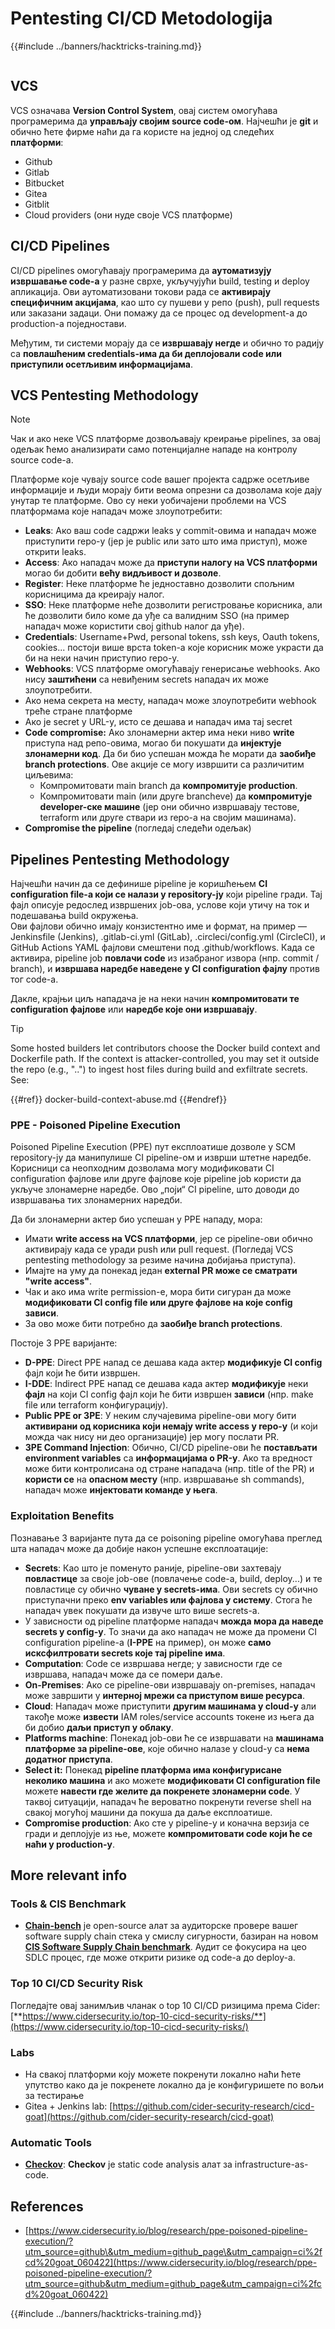 # Pentesting CI/CD Metodologija

{{#include ../banners/hacktricks-training.md}}

<figure><img src="../images/CLOUD-logo-letters.svg" alt=""><figcaption></figcaption></figure>

## VCS

VCS означава **Version Control System**, овај систем омогућава програмерима да **управљају својим source code-ом**. Најчешћи је **git** и обично ћете фирме наћи да га користе на једној од следећих **платформи**:

- Github
- Gitlab
- Bitbucket
- Gitea
- Gitblit
- Cloud providers (они нуде своје VCS платформе)


## CI/CD Pipelines

CI/CD pipelines омогућавају програмерима да **аутоматизују извршавање code-а** у разне сврхе, укључујући build, testing и deploy апликација. Ови аутоматизовани токови рада се **активирају специфичним акцијама**, као што су пушеви у репо (push), pull requests или заказани задаци. Они помажу да се процес од development-а до production-а поједностави.

Међутим, ти системи морају да се **извршавају негде** и обично то радију са **повлашћеним credentials-има да би деплојовали code или приступили осетљивим информацијама**.

## VCS Pentesting Methodology

> [!NOTE]
> Чак и ако неке VCS платформе дозвољавају креирање pipelines, за овај одељак ћемо анализирати само потенцијалне нападе на контролу source code-а.

Платформе које чувају source code вашег пројекта садрже осетљиве информације и људи морају бити веома опрезни са дозволама које дају унутар те платформе. Ово су неки уобичајени проблеми на VCS платформама које нападач може злоупотребити:

- **Leaks**: Ако ваш code садржи leaks у commit-овима и нападач може приступити repo-у (јер је public или зато што има приступ), може открити leaks.
- **Access**: Ако нападач може да **приступи налогу на VCS платформи** могао би добити **већу видљивост и дозволе**.
- **Register**: Неке платформе ће једноставно дозволити спољним корисницима да креирају налог.
- **SSO**: Неке платформе неће дозволити регистровање корисника, али ће дозволити било коме да уђе са валидним SSO (на пример нападач може користити свој github налог да уђе).
- **Credentials**: Username+Pwd, personal tokens, ssh keys, Oauth tokens, cookies... постоји више врста token-а које корисник може украсти да би на неки начин приступио repo-у.
- **Webhooks**: VCS платформе омогућавају генерисање webhooks. Ако нису **заштићени** са невиђеним secrets нападач их може злоупотребити.
- Ако нема секрета на месту, нападач може злоупотребити webhook треће стране платформе
- Ако је secret у URL-у, исто се дешава и нападач има тај secret
- **Code compromise:** Ако злонамерни актер има неки ниво **write** приступа над репо-овима, могао би покушати да **инјектује злонамерни код**. Да би био успешан можда ће морати да **заобиђе branch protections**. Ове акције се могу извршити са различитим циљевима:
  - Компромитовати main branch да **компромитује production**.
  - Компромитовати main (или друге brancheve) да **компромитује developer-ске машине** (јер они обично извршавају тестове, terraform или друге ствари из repo-а на својим машинама).
- **Compromise the pipeline** (погледај следећи одељак)

## Pipelines Pentesting Methodology

Најчешћи начин да се дефинише pipeline је коришћењем **CI configuration file-а који се налази у repository-ју** који pipeline гради. Тај фајл описује редослед извршених job-ова, услове који утичу на ток и подешавања build окружења.\
Ови фајлови обично имају конзистентно име и формат, на пример — Jenkinsfile (Jenkins), .gitlab-ci.yml (GitLab), .circleci/config.yml (CircleCI), и GitHub Actions YAML фајлови смештени под .github/workflows. Када се активира, pipeline job **повлачи code** из изабраног извора (нпр. commit / branch), и **извршава наредбе наведене у CI configuration фајлу** против тог code-а.

Дакле, крајњи циљ нападача је на неки начин **компромитовати те configuration фајлове** или **наредбе које они извршавају**.

> [!TIP]
> Some hosted builders let contributors choose the Docker build context and Dockerfile path. If the context is attacker-controlled, you may set it outside the repo (e.g., "..") to ingest host files during build and exfiltrate secrets. See:
>
>{{#ref}}
>docker-build-context-abuse.md
>{{#endref}}

### PPE - Poisoned Pipeline Execution

Poisoned Pipeline Execution (PPE) пут експлоатише дозволе у SCM repository-ју да манипулише CI pipeline-ом и изврши штетне наредбе. Корисници са неопходним дозволама могу модификовати CI configuration фајлове или друге фајлове које pipeline job користи да укључе злонамерне наредбе. Ово „поји“ CI pipeline, што доводи до извршавања тих злонамерних наредби.

Да би злонамерни актер био успешан у PPE нападу, мора:

- Имати **write access на VCS платформи**, јер се pipeline-ови обично активирају када се уради push или pull request. (Погледај VCS pentesting methodology за резиме начина добијања приступа).
- Имајте на уму да понекад један **external PR може се сматрати "write access"**.
- Чак и ако има write permission-e, мора бити сигуран да може **модификовати CI config file или друге фајлове на које config зависи**.
- За ово може бити потребно да **заобиђе branch protections**.

Постоје 3 PPE варијанте:

- **D-PPE**: Direct PPE напад се дешава када актер **модификује CI config** фајл који ће бити извршен.
- **I-DDE**: Indirect PPE напад се дешава када актер **модификује** неки **фајл** на који CI config фајл који ће бити извршен **зависи** (нпр. make file или terraform конфигурацију).
- **Public PPE or 3PE**: У неким случајевима pipeline-ови могу бити **активирани од корисника који немају write access у repo-у** (и који можда чак нису ни део организације) јер могу послати PR.
- **3PE Command Injection**: Обично, CI/CD pipeline-ови ће **постављати environment variables** са **информацијама о PR-у**. Ако та вредност може бити контролисана од стране нападача (нпр. title of the PR) и **користи се** на **опасном месту** (нпр. извршавање sh commands), нападач може **инјектовати команде у њега**.

### Exploitation Benefits

Познавање 3 варијанте пута да се poisoning pipeline омогућава преглед шта нападач може да добије након успешне експлоатације:

- **Secrets**: Као што је поменуто раније, pipeline-ови захтевају **повластице** за своје job-ове (повлачење code-а, build, deploy...) и те повластице су обично **чуване у secrets-има**. Ови secrets су обично приступачни преко **env variables или фајлова у систему**. Стога ће нападач увек покушати да извуче што више secrets-а.
- У зависности од pipeline платформе нападач **можда мора да наведе secrets у config-у**. То значи да ако нападач не може да промени CI configuration pipeline-а (**I-PPE** на пример), он може **само исксфилтровати secrets које тај pipeline има**.
- **Computation**: Code се извршава негде; у зависности где се извршава, нападач може да се помери даље.
- **On-Premises**: Ако се pipeline-ови извршавају on-premises, нападач може завршити у **интерној мрежи са приступом више ресурса**.
- **Cloud**: Нападач може приступити **другим машинама у cloud-у** али такође може **извести** IAM roles/service accounts токене из њега да би добио **даљи приступ у облаку**.
- **Platforms machine**: Понекад job-ови ће се извршавати на **машинама платформе за pipeline-ове**, које обично налазе у cloud-у са **нема додатног приступа**.
- **Select it:** Понекад **pipeline платформа има конфигурисане неколико машина** и ако можете **модификовати CI configuration file** можете **навести где желите да покренете злонамерни code**. У таквој ситуацији, нападач ће вероватно покренути reverse shell на свакој могућој машини да покуша да даље експлоатише.
- **Compromise production**: Ако сте у pipeline-у и коначна верзија се гради и деплојује из ње, можете **компромитовати code који ће се наћи у production-у**.

## More relevant info

### Tools & CIS Benchmark

- [**Chain-bench**](https://github.com/aquasecurity/chain-bench) је open-source алат за аудиторске провере вашег software supply chain стека у смислу сигурности, базиран на новом [**CIS Software Supply Chain benchmark**](https://github.com/aquasecurity/chain-bench/blob/main/docs/CIS-Software-Supply-Chain-Security-Guide-v1.0.pdf). Аудит се фокусира на цео SDLC процес, где може открити ризике од code-а до deploy-а.

### Top 10 CI/CD Security Risk

Погледајте овај занимљив чланак о top 10 CI/CD ризицима према Cider: [**https://www.cidersecurity.io/top-10-cicd-security-risks/**](https://www.cidersecurity.io/top-10-cicd-security-risks/)

### Labs

- На свакој платформи коју можете покренути локално наћи ћете упутство како да је покренете локално да је конфигуришете по вољи за тестирање
- Gitea + Jenkins lab: [https://github.com/cider-security-research/cicd-goat](https://github.com/cider-security-research/cicd-goat)

### Automatic Tools

- [**Checkov**](https://github.com/bridgecrewio/checkov): **Checkov** је static code analysis алат за infrastructure-as-code.

## References

- [https://www.cidersecurity.io/blog/research/ppe-poisoned-pipeline-execution/?utm_source=github\&utm_medium=github_page\&utm_campaign=ci%2fcd%20goat_060422](https://www.cidersecurity.io/blog/research/ppe-poisoned-pipeline-execution/?utm_source=github&utm_medium=github_page&utm_campaign=ci%2fcd%20goat_060422)


{{#include ../banners/hacktricks-training.md}}
